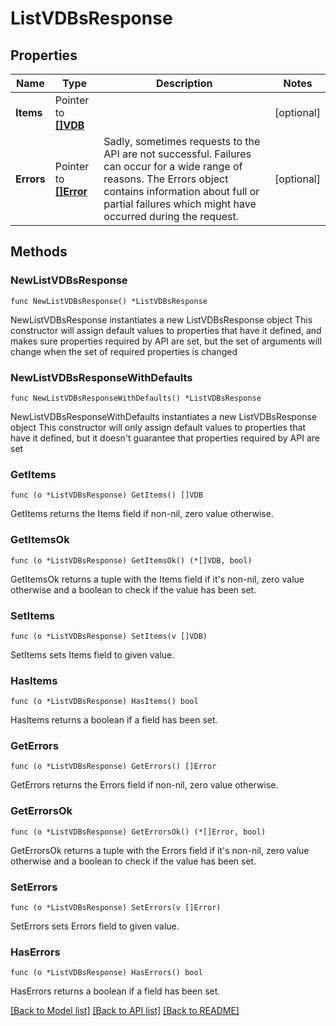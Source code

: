 # ListVDBsResponse

## Properties

Name | Type | Description | Notes
------------ | ------------- | ------------- | -------------
**Items** | Pointer to [**[]VDB**](VDB.md) |  | [optional] 
**Errors** | Pointer to [**[]Error**](Error.md) | Sadly, sometimes requests to the API are not successful. Failures can occur for a wide range of reasons. The Errors object contains information about full or partial failures which might have occurred during the request. | [optional] 

## Methods

### NewListVDBsResponse

`func NewListVDBsResponse() *ListVDBsResponse`

NewListVDBsResponse instantiates a new ListVDBsResponse object
This constructor will assign default values to properties that have it defined,
and makes sure properties required by API are set, but the set of arguments
will change when the set of required properties is changed

### NewListVDBsResponseWithDefaults

`func NewListVDBsResponseWithDefaults() *ListVDBsResponse`

NewListVDBsResponseWithDefaults instantiates a new ListVDBsResponse object
This constructor will only assign default values to properties that have it defined,
but it doesn't guarantee that properties required by API are set

### GetItems

`func (o *ListVDBsResponse) GetItems() []VDB`

GetItems returns the Items field if non-nil, zero value otherwise.

### GetItemsOk

`func (o *ListVDBsResponse) GetItemsOk() (*[]VDB, bool)`

GetItemsOk returns a tuple with the Items field if it's non-nil, zero value otherwise
and a boolean to check if the value has been set.

### SetItems

`func (o *ListVDBsResponse) SetItems(v []VDB)`

SetItems sets Items field to given value.

### HasItems

`func (o *ListVDBsResponse) HasItems() bool`

HasItems returns a boolean if a field has been set.

### GetErrors

`func (o *ListVDBsResponse) GetErrors() []Error`

GetErrors returns the Errors field if non-nil, zero value otherwise.

### GetErrorsOk

`func (o *ListVDBsResponse) GetErrorsOk() (*[]Error, bool)`

GetErrorsOk returns a tuple with the Errors field if it's non-nil, zero value otherwise
and a boolean to check if the value has been set.

### SetErrors

`func (o *ListVDBsResponse) SetErrors(v []Error)`

SetErrors sets Errors field to given value.

### HasErrors

`func (o *ListVDBsResponse) HasErrors() bool`

HasErrors returns a boolean if a field has been set.


[[Back to Model list]](../README.md#documentation-for-models) [[Back to API list]](../README.md#documentation-for-api-endpoints) [[Back to README]](../README.md)


